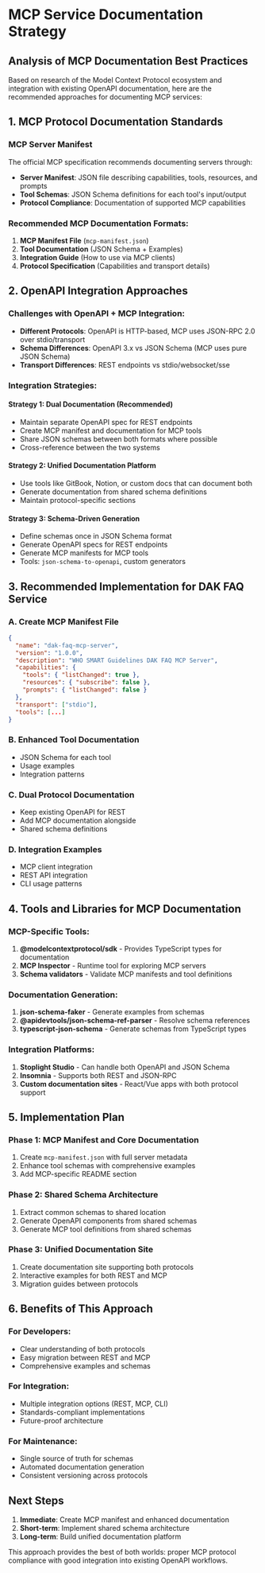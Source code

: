 # MCP Service Documentation Strategy

## Analysis of MCP Documentation Best Practices

Based on research of the Model Context Protocol ecosystem and integration with existing OpenAPI documentation, here are the recommended approaches for documenting MCP services:

## 1. MCP Protocol Documentation Standards

### MCP Server Manifest
The official MCP specification recommends documenting servers through:
- **Server Manifest**: JSON file describing capabilities, tools, resources, and prompts
- **Tool Schemas**: JSON Schema definitions for each tool's input/output
- **Protocol Compliance**: Documentation of supported MCP capabilities

### Recommended MCP Documentation Formats:

1. **MCP Manifest File** (`mcp-manifest.json`)
2. **Tool Documentation** (JSON Schema + Examples)
3. **Integration Guide** (How to use via MCP clients)
4. **Protocol Specification** (Capabilities and transport details)

## 2. OpenAPI Integration Approaches

### Challenges with OpenAPI + MCP Integration:
- **Different Protocols**: OpenAPI is HTTP-based, MCP uses JSON-RPC 2.0 over stdio/transport
- **Schema Differences**: OpenAPI 3.x vs JSON Schema (MCP uses pure JSON Schema)
- **Transport Differences**: REST endpoints vs stdio/websocket/sse

### Integration Strategies:

#### Strategy 1: Dual Documentation (Recommended)
- Maintain separate OpenAPI spec for REST endpoints
- Create MCP manifest and documentation for MCP tools
- Share JSON schemas between both formats where possible
- Cross-reference between the two systems

#### Strategy 2: Unified Documentation Platform
- Use tools like GitBook, Notion, or custom docs that can document both
- Generate documentation from shared schema definitions
- Maintain protocol-specific sections

#### Strategy 3: Schema-Driven Generation
- Define schemas once in JSON Schema format
- Generate OpenAPI specs for REST endpoints
- Generate MCP manifests for MCP tools
- Tools: `json-schema-to-openapi`, custom generators

## 3. Recommended Implementation for DAK FAQ Service

### A. Create MCP Manifest File
```json
{
  "name": "dak-faq-mcp-server",
  "version": "1.0.0",
  "description": "WHO SMART Guidelines DAK FAQ MCP Server",
  "capabilities": {
    "tools": { "listChanged": true },
    "resources": { "subscribe": false },
    "prompts": { "listChanged": false }
  },
  "transport": ["stdio"],
  "tools": [...]
}
```

### B. Enhanced Tool Documentation
- JSON Schema for each tool
- Usage examples
- Integration patterns

### C. Dual Protocol Documentation
- Keep existing OpenAPI for REST
- Add MCP documentation alongside
- Shared schema definitions

### D. Integration Examples
- MCP client integration
- REST API integration
- CLI usage patterns

## 4. Tools and Libraries for MCP Documentation

### MCP-Specific Tools:
1. **@modelcontextprotocol/sdk** - Provides TypeScript types for documentation
2. **MCP Inspector** - Runtime tool for exploring MCP servers
3. **Schema validators** - Validate MCP manifests and tool definitions

### Documentation Generation:
1. **json-schema-faker** - Generate examples from schemas
2. **@apidevtools/json-schema-ref-parser** - Resolve schema references
3. **typescript-json-schema** - Generate schemas from TypeScript types

### Integration Platforms:
1. **Stoplight Studio** - Can handle both OpenAPI and JSON Schema
2. **Insomnia** - Supports both REST and JSON-RPC
3. **Custom documentation sites** - React/Vue apps with both protocol support

## 5. Implementation Plan

### Phase 1: MCP Manifest and Core Documentation
1. Create `mcp-manifest.json` with full server metadata
2. Enhance tool schemas with comprehensive examples
3. Add MCP-specific README section

### Phase 2: Shared Schema Architecture
1. Extract common schemas to shared location
2. Generate OpenAPI components from shared schemas
3. Generate MCP tool definitions from shared schemas

### Phase 3: Unified Documentation Site
1. Create documentation site supporting both protocols
2. Interactive examples for both REST and MCP
3. Migration guides between protocols

## 6. Benefits of This Approach

### For Developers:
- Clear understanding of both protocols
- Easy migration between REST and MCP
- Comprehensive examples and schemas

### For Integration:
- Multiple integration options (REST, MCP, CLI)
- Standards-compliant implementations
- Future-proof architecture

### For Maintenance:
- Single source of truth for schemas
- Automated documentation generation
- Consistent versioning across protocols

## Next Steps

1. **Immediate**: Create MCP manifest and enhanced documentation
2. **Short-term**: Implement shared schema architecture
3. **Long-term**: Build unified documentation platform

This approach provides the best of both worlds: proper MCP protocol compliance with good integration into existing OpenAPI workflows.